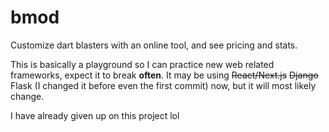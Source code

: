 # bmod
Customize dart blasters with an online tool, and see pricing and stats.

This is basically a playground so I can practice new web related frameworks, expect it to break **often**. It may be using ~~React/Next.js~~ ~~Django~~ Flask (I changed it before even the first commit) now, but it will most likely change.

I have already given up on this project lol